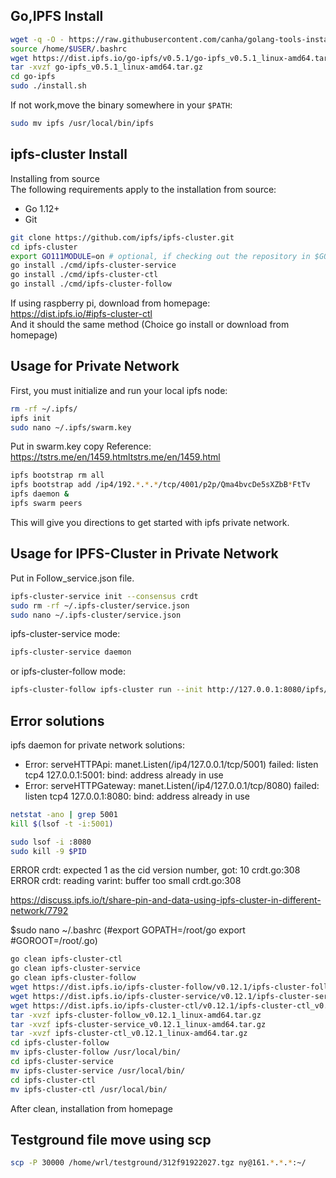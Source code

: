 
## Go,IPFS Install
```sh
wget -q -O - https://raw.githubusercontent.com/canha/golang-tools-install-script/master/goinstall.sh | bash
source /home/$USER/.bashrc
wget https://dist.ipfs.io/go-ipfs/v0.5.1/go-ipfs_v0.5.1_linux-amd64.tar.gz
tar -xvzf go-ipfs_v0.5.1_linux-amd64.tar.gz
cd go-ipfs
sudo ./install.sh
```
If not work,move the binary somewhere in your `$PATH`:
```sh
sudo mv ipfs /usr/local/bin/ipfs
```
## ipfs-cluster Install

Installing from source  
The following requirements apply to the installation from source:    
- Go 1.12+    
- Git   

```sh
git clone https://github.com/ipfs/ipfs-cluster.git
cd ipfs-cluster
export GO111MODULE=on # optional, if checking out the repository in $GOPATH.
go install ./cmd/ipfs-cluster-service
go install ./cmd/ipfs-cluster-ctl
go install ./cmd/ipfs-cluster-follow
```
If using raspberry pi, download from homepage:      
https://dist.ipfs.io/#ipfs-cluster-ctl   
And it should the same method (Choice go install or download from homepage)  

## Usage for Private Network
First, you must initialize and run your local ipfs node:

```sh
rm -rf ~/.ipfs/
ipfs init
sudo nano ~/.ipfs/swarm.key
```
Put in swarm.key copy 
Reference: https://tstrs.me/en/1459.htmltstrs.me/en/1459.html

```sh
ipfs bootstrap rm all
ipfs bootstrap add /ip4/192.*.*.*/tcp/4001/p2p/Qma4bvcDe5sXZbB*FtTv
ipfs daemon &
ipfs swarm peers
```
This will give you directions to get started with ipfs private network.

## Usage for IPFS-Cluster in Private Network
Put in Follow_service.json file.
```sh
ipfs-cluster-service init --consensus crdt
sudo rm -rf ~/.ipfs-cluster/service.json
sudo nano ~/.ipfs-cluster/service.json
```
ipfs-cluster-service mode:
```sh
ipfs-cluster-service daemon
```
or ipfs-cluster-follow mode:
```sh
ipfs-cluster-follow ipfs-cluster run --init http://127.0.0.1:8080/ipfs/Qme9W5kY8iL7xUo1r61*h3DAx4Yj
```
## Error solutions
ipfs daemon for private network solutions:   
- Error: serveHTTPApi: manet.Listen(/ip4/127.0.0.1/tcp/5001) failed: listen tcp4 127.0.0.1:5001: bind: address already in use    
- Error: serveHTTPGateway: manet.Listen(/ip4/127.0.0.1/tcp/8080) failed: listen tcp4 127.0.0.1:8080: bind: address already in use    
```sh
netstat -ano | grep 5001
kill $(lsof -t -i:5001)
```
```sh
sudo lsof -i :8080
sudo kill -9 $PID
```

ERROR crdt: expected 1 as the cid version number, got: 10 crdt.go:308    
ERROR crdt: reading varint: buffer too small crdt.go:308     

https://discuss.ipfs.io/t/share-pin-and-data-using-ipfs-cluster-in-different-network/7792    

$sudo nano ~/.bashrc (#export GOPATH=/root/go export #GOROOT=/root/.go)

```sh
go clean ipfs-cluster-ctl
go clean ipfs-cluster-service
go clean ipfs-cluster-follow
wget https://dist.ipfs.io/ipfs-cluster-follow/v0.12.1/ipfs-cluster-follow_v0.12.1_linux-amd64.tar.gz
wget https://dist.ipfs.io/ipfs-cluster-service/v0.12.1/ipfs-cluster-service_v0.12.1_linux-amd64.tar.gz
wget https://dist.ipfs.io/ipfs-cluster-ctl/v0.12.1/ipfs-cluster-ctl_v0.12.1_linux-amd64.tar.gz
tar -xvzf ipfs-cluster-follow_v0.12.1_linux-amd64.tar.gz
tar -xvzf ipfs-cluster-service_v0.12.1_linux-amd64.tar.gz
tar -xvzf ipfs-cluster-ctl_v0.12.1_linux-amd64.tar.gz
cd ipfs-cluster-follow
mv ipfs-cluster-follow /usr/local/bin/
cd ipfs-cluster-service
mv ipfs-cluster-service /usr/local/bin/
cd ipfs-cluster-ctl
mv ipfs-cluster-ctl /usr/local/bin/
```
After clean, installation from homepage

## Testground file move using scp
```sh
scp -P 30000 /home/wrl/testground/312f91922027.tgz ny@161.*.*.*:~/
```
